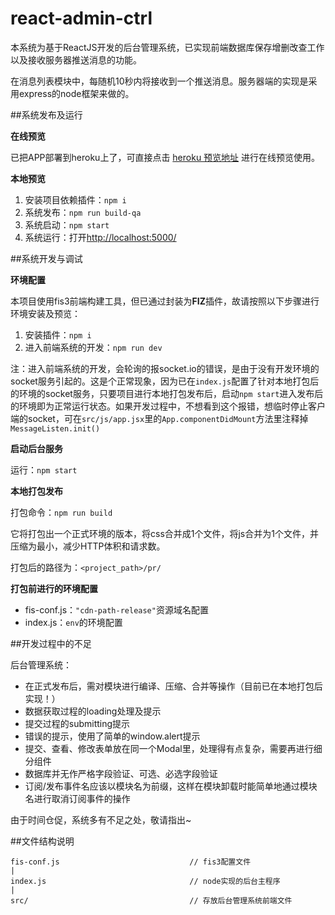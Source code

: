 # react-admin-ctrl

本系统为基于ReactJS开发的后台管理系统，已实现前端数据库保存增删改查工作以及接收服务器推送消息的功能。

在消息列表模块中，每随机10秒内将接收到一个推送消息。服务器端的实现是采用express的node框架来做的。

##系统发布及运行

**在线预览**

已把APP部署到heroku上了，可直接点击 [heroku 预览地址](https://react-admin-ctrl.herokuapp.com/) 进行在线预览使用。

**本地预览**

1. 安装项目依赖插件：`npm i`
2. 系统发布：`npm run build-qa`
3. 系统启动：`npm start`
4. 系统运行：打开<http://localhost:5000/>

##系统开发与调试

**环境配置**

本项目使用fis3前端构建工具，但已通过封装为**FIZ**插件，故请按照以下步骤进行环境安装及预览：

1. 安装插件：`npm i`
2. 进入前端系统的开发：`npm run dev`

注：进入前端系统的开发，会轮询的报socket.io的错误，是由于没有开发环境的socket服务引起的。这是个正常现象，因为已在`index.js`配置了针对本地打包后的环境的socket服务，只要项目进行本地打包发布后，启动`npm start`进入发布后的环境即为正常运行状态。如果开发过程中，不想看到这个报错，想临时停止客户端的socket，可在`src/js/app.jsx`里的`App.componentDidMount`方法里注释掉`MessageListen.init()`

**启动后台服务**

运行：`npm start`

**本地打包发布**

打包命令：`npm run build`

它将打包出一个正式环境的版本，将css合并成1个文件，将js合并为1个文件，并压缩为最小，减少HTTP体积和请求数。

打包后的路径为：`<project_path>/pr/`

**打包前进行的环境配置**

* fis-conf.js：`"cdn-path-release"`资源域名配置
* index.js：`env`的环境配置

##开发过程中的不足

后台管理系统：

* 在正式发布后，需对模块进行编译、压缩、合并等操作（目前已在本地打包后实现！）
* 数据获取过程的loading处理及提示
* 提交过程的submitting提示
* 错误的提示，使用了简单的window.alert提示
* 提交、查看、修改表单放在同一个Modal里，处理得有点复杂，需要再进行细分组件
* 数据库并无作严格字段验证、可选、必选字段验证
* 订阅/发布事件名应该以模块名为前缀，这样在模块卸载时能简单地通过模块名进行取消订阅事件的操作

由于时间仓促，系统多有不足之处，敬请指出~

##文件结构说明

```
fis-conf.js                             // fis3配置文件
|
index.js                                // node实现的后台主程序
|
src/                                    // 存放后台管理系统前端文件
```

